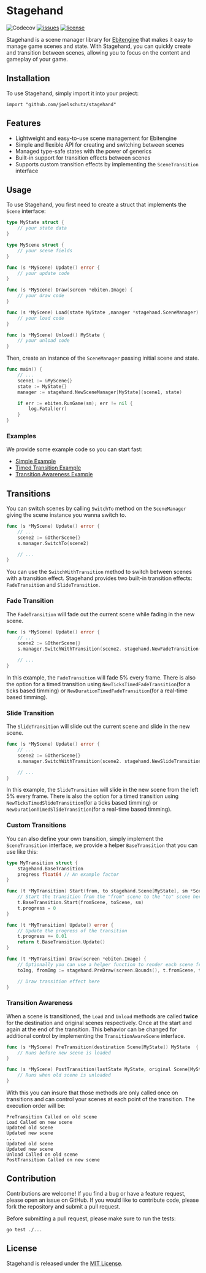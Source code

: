 # Stagehand

![Codecov](https://img.shields.io/codecov/c/gh/joelschutz/stagehand?token=3BD1FTRKUC)
[![issues](https://img.shields.io/github/issues/joelschutz/stagehand)](https://github.com/joelschutz/stagehand/issues)
[![license](https://img.shields.io/github/license/joelschutz/stagehand)](https://github.com/joelschutz/stagehand/blob/main/LICENSE)

Stagehand is a scene manager library for [Ebitengine](https://ebitengine.org) that makes it easy to manage game scenes and state. With Stagehand, you can quickly create and transition between scenes, allowing you to focus on the content and gameplay of your game.


## Installation

To use Stagehand, simply import it into your project:

```
import "github.com/joelschutz/stagehand"
```

## Features

- Lightweight and easy-to-use scene management for Ebitengine
- Simple and flexible API for creating and switching between scenes
- Managed type-safe states with the power of generics
- Built-in support for transition effects between scenes
- Supports custom transition effects by implementing the `SceneTransition` interface

## Usage

To use Stagehand, you first need to create a struct that implements the `Scene` interface:

```go
type MyState struct {
    // your state data
}

type MyScene struct {
    // your scene fields
}

func (s *MyScene) Update() error {
    // your update code
}

func (s *MyScene) Draw(screen *ebiten.Image) {
    // your draw code
}

func (s *MyScene) Load(state MyState ,manager *stagehand.SceneManager) {
    // your load code
}

func (s *MyScene) Unload() MyState {
    // your unload code
}
```

Then, create an instance of the `SceneManager` passing initial scene and state.

```go
func main() {
    // ...
    scene1 := &MyScene{}
    state := MyState{}
    manager := stagehand.NewSceneManager[MyState](scene1, state)

    if err := ebiten.RunGame(sm); err != nil {
		log.Fatal(err)
	}
}
```

### Examples

We provide some example code so you can start fast:

- [Simple Example](https://github.com/joelschutz/stagehand/blob/master/examples/simple/main.go)
- [Timed Transition Example](https://github.com/joelschutz/stagehand/blob/master/examples/timed/main.go)
- [Transition Awareness Example](https://github.com/joelschutz/stagehand/blob/master/examples/aware/main.go)

## Transitions

You can switch scenes by calling `SwitchTo` method on the `SceneManager` giving the scene instance you wanna switch to.

```go
func (s *MyScene) Update() error {
    // ...
    scene2 := &OtherScene{}
    s.manager.SwitchTo(scene2)

    // ...
}
```

You can use the `SwitchWithTransition` method to switch between scenes with a transition effect. Stagehand provides two built-in transition effects: `FadeTransition` and `SlideTransition`.

### Fade Transition

The `FadeTransition` will fade out the current scene while fading in the new scene.

```go
func (s *MyScene) Update() error {
    // ...
    scene2 := &OtherScene{}
    s.manager.SwitchWithTransition(scene2. stagehand.NewFadeTransition(.05))

    // ...
}
```

In this example, the `FadeTransition` will fade 5% every frame. There is also the option for a timed transition using `NewTicksTimedFadeTransition`(for a ticks based timming) or `NewDurationTimedFadeTransition`(for a real-time based timming).

### Slide Transition

The `SlideTransition` will slide out the current scene and slide in the new scene.

```go
func (s *MyScene) Update() error {
    // ...
    scene2 := &OtherScene{}
    s.manager.SwitchWithTransition(scene2. stagehand.NewSlideTransition(stagehand.LeftToRight, .05))

    // ...
}
```

In this example, the `SlideTransition` will slide in the new scene from the left 5% every frame. There is also the option for a timed transition using `NewTicksTimedSlideTransition`(for a ticks based timming) or `NewDurationTimedSlideTransition`(for a real-time based timming).

### Custom Transitions

You can also define your own transition, simply implement the `SceneTransition` interface, we provide a helper `BaseTransition` that you can use like this:

```go
type MyTransition struct {
    stagehand.BaseTransition
	progress float64 // An example factor
}

func (t *MyTransition) Start(from, to stagehand.Scene[MyState], sm *SceneManager[MyState]) {
    // Start the transition from the "from" scene to the "to" scene here
    t.BaseTransition.Start(fromScene, toScene, sm)
    t.progress = 0
}

func (t *MyTransition) Update() error {
	// Update the progress of the transition
    t.progress += 0.01
	return t.BaseTransition.Update()
}

func (t *MyTransition) Draw(screen *ebiten.Image) {
	// Optionally you can use a helper function to render each scene frame
	toImg, fromImg := stagehand.PreDraw(screen.Bounds(), t.fromScene, t.toScene)

    // Draw transition effect here
}

```

### Transition Awareness

When a scene is transitioned, the `Load` and `Unload` methods are called **twice** for the destination and original scenes respectively. Once at the start and again at the end of the transition. This behavior can be changed for additional control by implementing the `TransitionAwareScene` interface.

```go
func (s *MyScene) PreTransition(destination Scene[MyState]) MyState  {
    // Runs before new scene is loaded
}

func (s *MyScene) PostTransition(lastState MyState, original Scene[MyState]) {
    // Runs when old scene is unloaded
}
```

With this you can insure that those methods are only called once on transitions and can control your scenes at each point of the transition. The execution order will be:

```shell
PreTransition Called on old scene
Load Called on new scene
Updated old scene
Updated new scene
...
Updated old scene
Updated new scene
Unload Called on old scene
PostTransition Called on new scene
```

## Contribution

Contributions are welcome! If you find a bug or have a feature request, please open an issue on GitHub. If you would like to contribute code, please fork the repository and submit a pull request.

Before submitting a pull request, please make sure to run the tests:

```
go test ./...
```

## License

Stagehand is released under the [MIT License](https://github.com/joelschutz/stagehand/blob/master/LICENSE).
